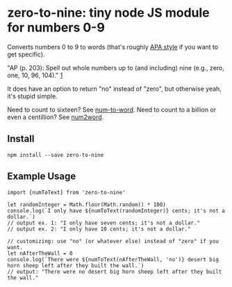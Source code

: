 # zero-to-nine: tiny node JS module for numbers 0-9

Converts numbers 0 to 9 to words (that's roughly
[APA style][1] if you want to get specific).

"AP (p. 203):
Spell out whole numbers up to (and including) nine (e.g., zero, one, 10, 96, 104)." [1]

[1]: http://www.dlaeditors.com/blog/numbers-ap-chicago-style-guides/

It does have an option to return "no" instead of "zero", but otherwise yeah, it's stupid simple.

Need to count to sixteen? See [num-to-word](https://www.npmjs.com/package/num-to-word).
Need to count to a billion or even a centillion? See [num2word](https://www.npmjs.com/package/num2word).

## Install

```
npm install --save zero-to-nine
```

## Example Usage

```
import {numToText} from 'zero-to-nine'

let randomInteger = Math.floor(Math.random() * 100)
console.log(`I only have ${numToText(randomInteger)} cents; it's not a dollar.`)
// output ex. 1: "I only have seven cents; it's not a dollar."
// output ex. 2: "I only have 10 cents; it's not a dollar."

// customizing: use "no" (or whatever else) instead of "zero" if you want.
let nAfterTheWall = 0
console.log(`There were ${numToText(nAfterTheWall, 'no')} desert big horn sheep left after they built the wall.`)
// output: "There were no desert big horn sheep left after they built the wall."
```

